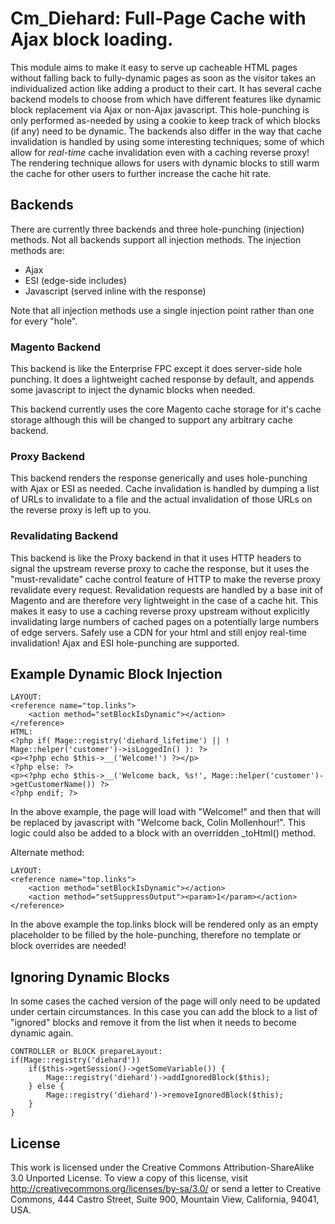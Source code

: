 # Cm_Diehard: Full-Page Cache with Ajax block loading. #

This module aims to make it easy to serve up cacheable HTML pages without falling back to
fully-dynamic pages as soon as the visitor takes an individualized action like adding a product
to their cart. It has several cache backend models to choose from which have different features like
dynamic block replacement via Ajax or non-Ajax javascript. This hole-punching is only performed as-needed
by using a cookie to keep track of which blocks (if any) need to be dynamic. The backends also differ
in the way that cache invalidation is handled by using some interesting techniques; some of which
allow for _real-time_ cache invalidation even with a caching reverse proxy! The rendering technique allows
for users with dynamic blocks to still warm the cache for other users to further increase the cache hit rate.

## Backends

There are currently three backends and three hole-punching (injection) methods. Not all backends support
all injection methods. The injection methods are:

 - Ajax
 - ESI (edge-side includes)
 - Javascript (served inline with the response)

Note that all injection methods use a single injection point rather than one for every "hole".

### Magento Backend

This backend is like the Enterprise FPC except it does server-side hole punching. It does a lightweight
cached response by default, and appends some javascript to inject the dynamic blocks when needed.

This backend currently uses the core Magento cache storage for it's cache storage although this will be
changed to support any arbitrary cache backend.

### Proxy Backend

This backend renders the response generically and uses hole-punching with Ajax or ESI as needed. Cache invalidation
is handled by dumping a list of URLs to invalidate to a file and the actual invalidation of those URLs on the
 reverse proxy is left up to you.

### Revalidating Backend

This backend is like the Proxy backend in that it uses HTTP headers to signal the upstream reverse proxy to
cache the response, but it uses the "must-revalidate" cache control feature of HTTP to make the reverse proxy
revalidate every request. Revalidation requests are handled by a base init of Magento and are therefore very
lightweight in the case of a cache hit. This makes it easy to use a caching reverse proxy upstream without
explicitly invalidating large numbers of cached pages on a potentially large numbers of edge servers. Safely use a CDN for
your html and still enjoy real-time invalidation! Ajax and ESI hole-punching are supported.

## Example Dynamic Block Injection

    LAYOUT:
    <reference name="top.links">
        <action method="setBlockIsDynamic"></action>
    </reference>
    HTML:
    <?php if( Mage::registry('diehard_lifetime') || ! Mage::helper('customer')->isLoggedIn() ): ?>
    <p><?php echo $this->__('Welcome!') ?></p>
    <?php else: ?>
    <p><?php echo $this->__('Welcome back, %s!', Mage::helper('customer')->getCustomerName()) ?>
    <?php endif; ?>

In the above example, the page will load with "Welcome!" and then that will be replaced by javascript
with "Welcome back, Colin Mollenhour!". This logic could also be added to a block with an overridden
_toHtml() method.

Alternate method:

    LAYOUT:
    <reference name="top.links">
        <action method="setBlockIsDynamic"></action>
        <action method="setSuppressOutput"><param>1</param></action>
    </reference>

In the above example the top.links block will be rendered only as an empty placeholder to be filled
by the hole-punching, therefore no template or block overrides are needed!

## Ignoring Dynamic Blocks

In some cases the cached version of the page will only need to be updated under certain circumstances.
In this case you can add the block to a list of "ignored" blocks and remove it from the list when it
needs to become dynamic again.

    CONTROLLER or BLOCK prepareLayout:
    if(Mage::registry('diehard'))
        if($this->getSession()->getSomeVariable()) {
            Mage::registry('diehard')->addIgnoredBlock($this);
        } else {
            Mage::registry('diehard')->removeIgnoredBlock($this);
        }
    }

## License

This work is licensed under the Creative Commons Attribution-ShareAlike 3.0 Unported License.
To view a copy of this license, visit http://creativecommons.org/licenses/by-sa/3.0/ or send
a letter to Creative Commons, 444 Castro Street, Suite 900, Mountain View, California, 94041, USA.
